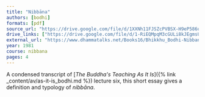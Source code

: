 ```yaml
---
title: "Nibbāna"
authors: [bodhi]
formats: [pdf]
source_url: "https://drive.google.com/file/d/1XXNh11FJSZcPVBSX-H9eP586u86E3EoD/view?usp=drivesdk"
drive_links: ["https://drive.google.com/file/d/1-RiEQMpqM3cGULi8kJEgmsU87PTfpqXv/view?usp=drivesdk"]
external_url: "https://www.dhammatalks.net/Books16/Bhikkhu_Bodhi-Nibbana.pdf"
year: 1981
course: nibbana
pages: 4
---
```


A condensed transcript of [_The Buddha's Teaching As It Is_]({% link _content/av/as-it-is_bodhi.md %}) lecture six, this short essay gives a definition and typology of *nibbāna*.


